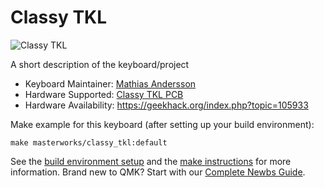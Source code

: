# Classy TKL

![Classy TKL](https://i.imgur.com/p1dxfYKl.jpg)

A short description of the keyboard/project

* Keyboard Maintainer: [Mathias Andersson](https://github.com/wraul)
* Hardware Supported: [Classy TKL PCB](https://github.com/4pplet/classyTKL)
* Hardware Availability: https://geekhack.org/index.php?topic=105933

Make example for this keyboard (after setting up your build environment):

    make masterworks/classy_tkl:default

See the [build environment setup](https://docs.qmk.fm/#/getting_started_build_tools) and the [make instructions](https://docs.qmk.fm/#/getting_started_make_guide) for more information. Brand new to QMK? Start with our [Complete Newbs Guide](https://docs.qmk.fm/#/newbs).
